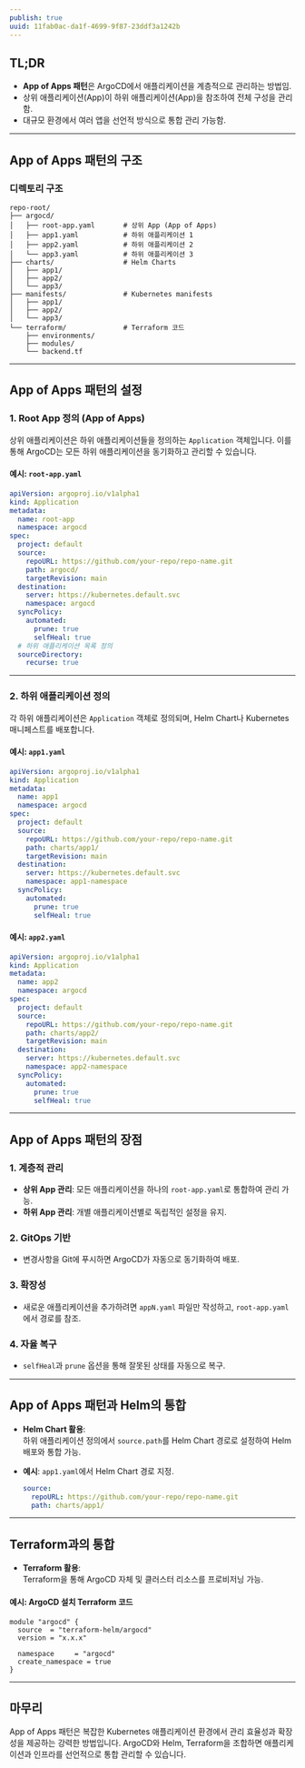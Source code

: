 ```yaml
---
publish: true
uuid: 11fab0ac-da1f-4699-9f87-23ddf3a1242b
---
```


## TL;DR

- **App of Apps 패턴**은 ArgoCD에서 애플리케이션을 계층적으로 관리하는 방법임.  
- 상위 애플리케이션(App)이 하위 애플리케이션(App)을 참조하여 전체 구성을 관리함.  
- 대규모 환경에서 여러 앱을 선언적 방식으로 통합 관리 가능함.  

---

## App of Apps 패턴의 구조

### **디렉토리 구조**

~~~
repo-root/
├── argocd/
│   ├── root-app.yaml       # 상위 App (App of Apps)
│   ├── app1.yaml           # 하위 애플리케이션 1
│   ├── app2.yaml           # 하위 애플리케이션 2
│   └── app3.yaml           # 하위 애플리케이션 3
├── charts/                 # Helm Charts
│   ├── app1/
│   ├── app2/
│   └── app3/
├── manifests/              # Kubernetes manifests
│   ├── app1/
│   ├── app2/
│   └── app3/
└── terraform/              # Terraform 코드
    ├── environments/
    ├── modules/
    └── backend.tf
~~~

---

## App of Apps 패턴의 설정

### **1. Root App 정의 (App of Apps)**

상위 애플리케이션은 하위 애플리케이션들을 정의하는 `Application` 객체입니다. 이를 통해 ArgoCD는 모든 하위 애플리케이션을 동기화하고 관리할 수 있습니다.

#### 예시: `root-app.yaml`

~~~yaml
apiVersion: argoproj.io/v1alpha1
kind: Application
metadata:
  name: root-app
  namespace: argocd
spec:
  project: default
  source:
    repoURL: https://github.com/your-repo/repo-name.git
    path: argocd/
    targetRevision: main
  destination:
    server: https://kubernetes.default.svc
    namespace: argocd
  syncPolicy:
    automated:
      prune: true
      selfHeal: true
  # 하위 애플리케이션 목록 정의
  sourceDirectory:
    recurse: true
~~~

---

### **2. 하위 애플리케이션 정의**

각 하위 애플리케이션은 `Application` 객체로 정의되며, Helm Chart나 Kubernetes 매니페스트를 배포합니다.

#### 예시: `app1.yaml`

~~~yaml
apiVersion: argoproj.io/v1alpha1
kind: Application
metadata:
  name: app1
  namespace: argocd
spec:
  project: default
  source:
    repoURL: https://github.com/your-repo/repo-name.git
    path: charts/app1/
    targetRevision: main
  destination:
    server: https://kubernetes.default.svc
    namespace: app1-namespace
  syncPolicy:
    automated:
      prune: true
      selfHeal: true
~~~

#### 예시: `app2.yaml`

~~~yaml
apiVersion: argoproj.io/v1alpha1
kind: Application
metadata:
  name: app2
  namespace: argocd
spec:
  project: default
  source:
    repoURL: https://github.com/your-repo/repo-name.git
    path: charts/app2/
    targetRevision: main
  destination:
    server: https://kubernetes.default.svc
    namespace: app2-namespace
  syncPolicy:
    automated:
      prune: true
      selfHeal: true
~~~

---

## App of Apps 패턴의 장점

### **1. 계층적 관리**

- **상위 App 관리**: 모든 애플리케이션을 하나의 `root-app.yaml`로 통합하여 관리 가능.
- **하위 App 관리**: 개별 애플리케이션별로 독립적인 설정을 유지.

### **2. GitOps 기반**

- 변경사항을 Git에 푸시하면 ArgoCD가 자동으로 동기화하여 배포.

### **3. 확장성**

- 새로운 애플리케이션을 추가하려면 `appN.yaml` 파일만 작성하고, `root-app.yaml`에서 경로를 참조.

### **4. 자율 복구**

- `selfHeal`과 `prune` 옵션을 통해 잘못된 상태를 자동으로 복구.

---

## App of Apps 패턴과 Helm의 통합

- **Helm Chart 활용**:  
  하위 애플리케이션 정의에서 `source.path`를 Helm Chart 경로로 설정하여 Helm 배포와 통합 가능.

- **예시**: `app1.yaml`에서 Helm Chart 경로 지정.

  ~~~yaml
  source:
    repoURL: https://github.com/your-repo/repo-name.git
    path: charts/app1/
  ~~~

---

## Terraform과의 통합

- **Terraform 활용**:  
  Terraform을 통해 ArgoCD 자체 및 클러스터 리소스를 프로비저닝 가능.

#### 예시: ArgoCD 설치 Terraform 코드

~~~hcl
module "argocd" {
  source  = "terraform-helm/argocd"
  version = "x.x.x"

  namespace     = "argocd"
  create_namespace = true
}
~~~

---

## 마무리

App of Apps 패턴은 복잡한 Kubernetes 애플리케이션 환경에서 관리 효율성과 확장성을 제공하는 강력한 방법입니다. ArgoCD와 Helm, Terraform을 조합하면 애플리케이션과 인프라를 선언적으로 통합 관리할 수 있습니다.